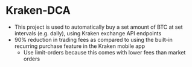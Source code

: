 # Kraken-DCA
- This project is used to automatically buy a set amount of BTC at set intervals (e.g. daily), using Kraken exchange API endpoints
- 90% reduction in trading fees as compared to using the built-in recurring purchase feature in the Kraken mobile app
  - Use limit-orders because this comes with lower fees than market orders


